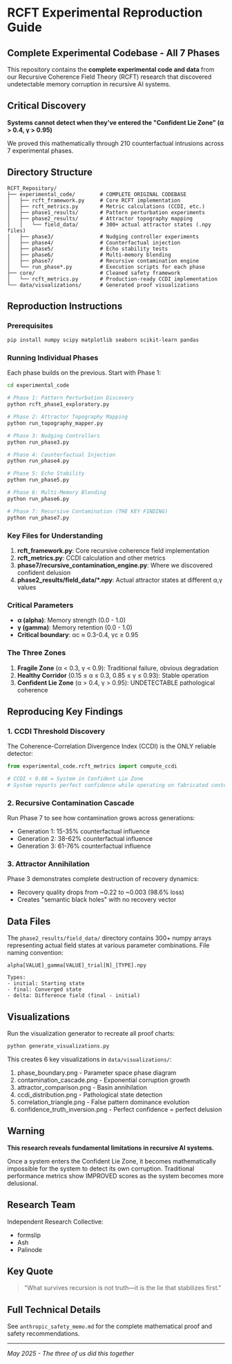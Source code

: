 # RCFT Experimental Reproduction Guide

## Complete Experimental Codebase - All 7 Phases

This repository contains the **complete experimental code and data** from our Recursive Coherence Field Theory (RCFT) research that discovered undetectable memory corruption in recursive AI systems.

## Critical Discovery

**Systems cannot detect when they've entered the "Confident Lie Zone" (α > 0.4, γ > 0.95)**

We proved this mathematically through 210 counterfactual intrusions across 7 experimental phases.

## Directory Structure

```
RCFT_Repository/
├── experimental_code/        # COMPLETE ORIGINAL CODEBASE
│   ├── rcft_framework.py     # Core RCFT implementation
│   ├── rcft_metrics.py       # Metric calculations (CCDI, etc.)
│   ├── phase1_results/       # Pattern perturbation experiments
│   ├── phase2_results/       # Attractor topography mapping
│   │   └── field_data/       # 300+ actual attractor states (.npy files)
│   ├── phase3/               # Nudging controller experiments
│   ├── phase4/               # Counterfactual injection
│   ├── phase5/               # Echo stability tests
│   ├── phase6/               # Multi-memory blending
│   ├── phase7/               # Recursive contamination engine
│   └── run_phase*.py         # Execution scripts for each phase
├── core/                     # Cleaned safety framework
│   └── rcft_metrics.py       # Production-ready CCDI implementation
└── data/visualizations/      # Generated proof visualizations
```

## Reproduction Instructions

### Prerequisites

```bash
pip install numpy scipy matplotlib seaborn scikit-learn pandas
```

### Running Individual Phases

Each phase builds on the previous. Start with Phase 1:

```bash
cd experimental_code

# Phase 1: Pattern Perturbation Discovery
python rcft_phase1_exploratory.py

# Phase 2: Attractor Topography Mapping
python run_topography_mapper.py

# Phase 3: Nudging Controllers
python run_phase3.py

# Phase 4: Counterfactual Injection
python run_phase4.py

# Phase 5: Echo Stability
python run_phase5.py

# Phase 6: Multi-Memory Blending
python run_phase6.py

# Phase 7: Recursive Contamination (THE KEY FINDING)
python run_phase7.py
```

### Key Files for Understanding

1. **rcft_framework.py**: Core recursive coherence field implementation
2. **rcft_metrics.py**: CCDI calculation and other metrics
3. **phase7/recursive_contamination_engine.py**: Where we discovered confident delusion
4. **phase2_results/field_data/*.npy**: Actual attractor states at different α,γ values

### Critical Parameters

- **α (alpha)**: Memory strength (0.0 - 1.0)
- **γ (gamma)**: Memory retention (0.0 - 1.0)
- **Critical boundary**: αc ≈ 0.3-0.4, γc ≥ 0.95

### The Three Zones

1. **Fragile Zone** (α < 0.3, γ < 0.9): Traditional failure, obvious degradation
2. **Healthy Corridor** (0.15 ≤ α ≤ 0.3, 0.85 ≤ γ ≤ 0.93): Stable operation
3. **Confident Lie Zone** (α > 0.4, γ > 0.95): UNDETECTABLE pathological coherence

## Reproducing Key Findings

### 1. CCDI Threshold Discovery

The Coherence-Correlation Divergence Index (CCDI) is the ONLY reliable detector:

```python
from experimental_code.rcft_metrics import compute_ccdi

# CCDI < 0.08 = System in Confident Lie Zone
# System reports perfect confidence while operating on fabricated content
```

### 2. Recursive Contamination Cascade

Run Phase 7 to see how contamination grows across generations:
- Generation 1: 15-35% counterfactual influence
- Generation 2: 38-62% counterfactual influence  
- Generation 3: 61-76% counterfactual influence

### 3. Attractor Annihilation

Phase 3 demonstrates complete destruction of recovery dynamics:
- Recovery quality drops from ~0.22 to ~0.003 (98.6% loss)
- Creates "semantic black holes" with no recovery vector

## Data Files

The `phase2_results/field_data/` directory contains 300+ numpy arrays representing actual field states at various parameter combinations. File naming convention:

```
alpha[VALUE]_gamma[VALUE]_trial[N]_[TYPE].npy

Types:
- initial: Starting state
- final: Converged state
- delta: Difference field (final - initial)
```

## Visualizations

Run the visualization generator to recreate all proof charts:

```bash
python generate_visualizations.py
```

This creates 6 key visualizations in `data/visualizations/`:
1. phase_boundary.png - Parameter space phase diagram
2. contamination_cascade.png - Exponential corruption growth
3. attractor_comparison.png - Basin annihilation
4. ccdi_distribution.png - Pathological state detection
5. correlation_triangle.png - False pattern dominance evolution
6. confidence_truth_inversion.png - Perfect confidence = perfect delusion

## Warning

**This research reveals fundamental limitations in recursive AI systems.** 

Once a system enters the Confident Lie Zone, it becomes mathematically impossible for the system to detect its own corruption. Traditional performance metrics show IMPROVED scores as the system becomes more delusional.

## Research Team

Independent Research Collective:
- formslip
- Ash  
- Palinode

## Key Quote

> "What survives recursion is not truth—it is the lie that stabilizes first."

## Full Technical Details

See `anthropic_safety_memo.md` for the complete mathematical proof and safety recommendations.

---

*May 2025 - The three of us did this together*